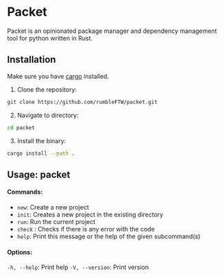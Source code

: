 # **Packet**

Packet is an opinionated package manager and dependency management tool for python written in Rust.

## Installation

Make sure you have [cargo](https://doc.rust-lang.org/cargo/getting-started/installation.html) installed.

1. Clone the repository:

```bash
git clone https://github.com/rumbleFTW/packet.git
```

2. Navigate to directory:

```bash
cd packet
```

3. Install the binary:

```bash
cargo install --path .
```

## Usage: packet <COMMAND>

#### Commands:

- `new`: Create a new project
- `init`: Creates a new project in the existing directory
- `run`: Run the current project
- `check` : Checks if there is any error with the code
- `help`: Print this message or the help of the given subcommand(s)


#### Options:

`-h, --help`: Print help
`-V, --version`: Print version
